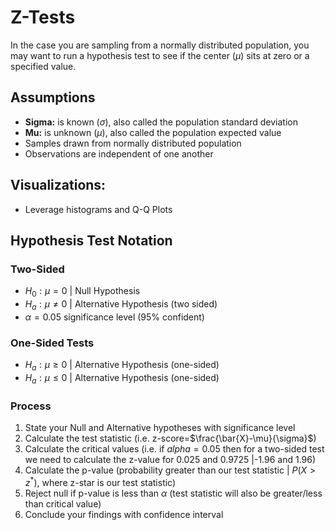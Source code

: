 # Z-Tests
In the case you are sampling from a normally distributed population, you may want to run a hypothesis test to see if the center ($\mu$) sits at zero or a specified value. 
## Assumptions
- **Sigma:** is known ($\sigma$), also called the population standard deviation
- **Mu:** is unknown ($\mu$), also called the population expected value
- Samples drawn from normally distributed population
- Observations are independent of one another
## Visualizations:
- Leverage histograms and Q-Q Plots
## Hypothesis Test Notation
### Two-Sided
- $H_0: \mu=0$ | Null Hypothesis
- $H_a: \mu \ne 0$ | Alternative Hypothesis (two sided)
- $\alpha=0.05$ significance level (95% confident)
### One-Sided Tests
- $H_a: \mu \ge 0$ | Alternative Hypothesis (one-sided)
- $H_a: \mu \le 0$ | Alternative Hypothesis (one-sided)
### Process
1. State your Null and Alternative hypotheses with significance level
2. Calculate the test statistic (i.e. z-score=$\frac{\bar{X}-\mu}{\sigma}$)
3. Calculate the critical values (i.e. if $alpha=0.05$ then for a two-sided test we need to calculate the z-value for 0.025 and 0.9725 |-1.96 and 1.96)
4. Calculate the p-value (probability greater than our test statistic | $P(X>z^*)$, where z-star is our test statistic)
5. Reject null if p-value is less than $\alpha$ (test statistic will also be greater/less than critical value)
6. Conclude your findings with confidence interval
